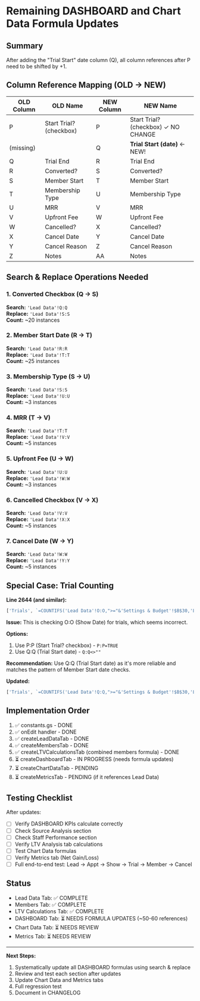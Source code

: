 # Remaining DASHBOARD and Chart Data Formula Updates

## Summary
After adding the "Trial Start" date column (Q), all column references after P need to be shifted by +1.

## Column Reference Mapping (OLD → NEW)

| OLD Column | OLD Name | NEW Column | NEW Name |
|------------|----------|------------|----------|
| P | Start Trial? (checkbox) | P | Start Trial? (checkbox) ✓ NO CHANGE |
| (missing) | | Q | **Trial Start (date)** ← NEW! |
| Q | Trial End | R | Trial End |
| R | Converted? | S | Converted? |
| S | Member Start | T | Member Start |
| T | Membership Type | U | Membership Type |
| U | MRR | V | MRR |
| V | Upfront Fee | W | Upfront Fee |
| W | Cancelled? | X | Cancelled? |
| X | Cancel Date | Y | Cancel Date |
| Y | Cancel Reason | Z | Cancel Reason |
| Z | Notes | AA | Notes |

## Search & Replace Operations Needed

### 1. Converted Checkbox (Q → S)
**Search:** `'Lead Data'!Q:Q`  
**Replace:** `'Lead Data'!S:S`  
**Count:** ~20 instances

### 2. Member Start Date (R → T)
**Search:** `'Lead Data'!R:R`  
**Replace:** `'Lead Data'!T:T`  
**Count:** ~25 instances

### 3. Membership Type (S → U)
**Search:** `'Lead Data'!S:S`  
**Replace:** `'Lead Data'!U:U`  
**Count:** ~3 instances

### 4. MRR (T → V)
**Search:** `'Lead Data'!T:T`  
**Replace:** `'Lead Data'!V:V`  
**Count:** ~5 instances

### 5. Upfront Fee (U → W)
**Search:** `'Lead Data'!U:U`  
**Replace:** `'Lead Data'!W:W`  
**Count:** ~3 instances

### 6. Cancelled Checkbox (V → X)
**Search:** `'Lead Data'!V:V`  
**Replace:** `'Lead Data'!X:X`  
**Count:** ~5 instances

### 7. Cancel Date (W → Y)
**Search:** `'Lead Data'!W:W`  
**Replace:** `'Lead Data'!Y:Y`  
**Count:** ~5 instances

## Special Case: Trial Counting

**Line 2644 (and similar):**
```javascript
['Trials', `=COUNTIFS('Lead Data'!O:O,">="&'Settings & Budget'!$B$30,'Lead Data'!O:O,"<="&'Settings & Budget'!$B$31,'Lead Data'!O:O,"<>")`]
```

**Issue:** This is checking O:O (Show Date) for trials, which seems incorrect.

**Options:**
1. Use P:P (Start Trial? checkbox) - `P:P=TRUE`
2. Use Q:Q (Trial Start date) - `Q:Q<>""`

**Recommendation:** Use Q:Q (Trial Start date) as it's more reliable and matches the pattern of Member Start date checks.

**Updated:**
```javascript
['Trials', `=COUNTIFS('Lead Data'!Q:Q,">="&'Settings & Budget'!$B$30,'Lead Data'!Q:Q,"<="&'Settings & Budget'!$B$31,'Lead Data'!Q:Q,"<>")`]
```

## Implementation Order

1. ✅ constants.gs - DONE
2. ✅ onEdit handler - DONE
3. ✅ createLeadDataTab - DONE
4. ✅ createMembersTab - DONE
5. ✅ createLTVCalculationsTab (combined members formula) - DONE
6. ⏳ createDashboardTab - IN PROGRESS (needs formula updates)
7. ⏳ createChartDataTab - PENDING
8. ⏳ createMetricsTab - PENDING (if it references Lead Data)

## Testing Checklist

After updates:
- [ ] Verify DASHBOARD KPIs calculate correctly
- [ ] Check Source Analysis section
- [ ] Check Staff Performance section
- [ ] Verify LTV Analysis tab calculations
- [ ] Test Chart Data formulas
- [ ] Verify Metrics tab (Net Gain/Loss)
- [ ] Full end-to-end test: Lead → Appt → Show → Trial → Member → Cancel

## Status

- Lead Data Tab: ✅ COMPLETE
- Members Tab: ✅ COMPLETE
- LTV Calculations Tab: ✅ COMPLETE
- DASHBOARD Tab: ⏳ NEEDS FORMULA UPDATES (~50-60 references)
- Chart Data Tab: ⏳ NEEDS REVIEW
- Metrics Tab: ⏳ NEEDS REVIEW

---

**Next Steps:**
1. Systematically update all DASHBOARD formulas using search & replace
2. Review and test each section after updates
3. Update Chart Data and Metrics tabs
4. Full regression test
5. Document in CHANGELOG

